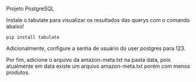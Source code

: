 Projeto PostgreSQL

Instale o tabulate para visualizar os resultados das querys com o comando abaixo!

```console
pip install tabulate
```

Adicionalmente, configure a senha de usuário do user postgres para 123.

Por fim, adicione o arquivo da amazon-meta.txt na pasta data, pois atualmente em data existe um arquivo amazon-meta.txt porém com menos produtos.
